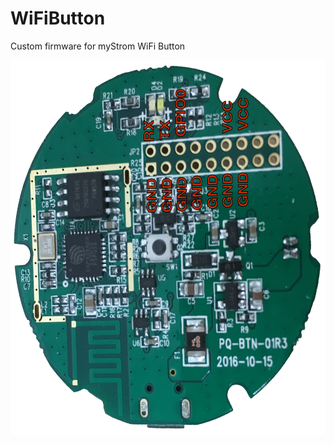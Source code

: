 # WiFiButton
Custom firmware for myStrom WiFi Button

<img alt="PCB" src="https://github.com/gry79/WiFiButton/blob/master/images/PCB_pinout.jpg" height="600" />